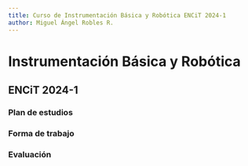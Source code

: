 ```yaml
---
title: Curso de Instrumentación Básica y Robótica ENCiT 2024-1
author: Miguel Ángel Robles R.
---
```


# Instrumentación Básica y Robótica
## ENCiT 2024-1

### Plan de estudios
### Forma de trabajo
### Evaluación
